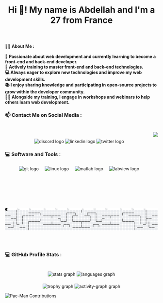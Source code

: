 <h1 align="center">Hi 👋! My name is Abdellah and I'm a 27 from France</h1>

###

<br clear="both">

<h4 align="left">🧑‍💻 About Me :<br><br>    🚀 Passionate about web development and currently learning to become a front-end and back-end developer.<br>    🌱 Actively training to master front-end and back-end technologies.<br>    💻 Always eager to explore new technologies and improve my web development skills.<br>    📚 I enjoy sharing knowledge and participating in open-source projects to grow within the developer community.<br>    👨‍🏫 Alongside my training, I engage in workshops and webinars to help others learn web development.</h4>

###

<h3 align="left">📫 Contact Me on Social Media :</h3>

###

<br clear="both">

<img align="right" height="250" src="https://user-images.githubusercontent.com/74038190/212749447-bfb7e725-6987-49d9-ae85-2015e3e7cc41.gif"  />

###

<div align="center">
  <img src="https://img.shields.io/static/v1?message=Discord&logo=discord&label=&color=7289DA&logoColor=white&labelColor=&style=for-the-badge" height="39" alt="discord logo"  />
  <img src="https://img.shields.io/static/v1?message=LinkedIn&logo=linkedin&label=&color=0077B5&logoColor=white&labelColor=&style=for-the-badge" height="39" alt="linkedin logo"  />
  <img src="https://img.shields.io/static/v1?message=Twitter&logo=twitter&label=&color=1DA1F2&logoColor=white&labelColor=&style=for-the-badge" height="39" alt="twitter logo"  />
</div>

###

<h3 align="left">💻 Software and Tools :</h3>

###

<div align="center">
  <img src="https://cdn.jsdelivr.net/gh/devicons/devicon/icons/git/git-original.svg" height="39" alt="git logo"  />
  <img width="12" />
  <img src="https://cdn.jsdelivr.net/gh/devicons/devicon/icons/linux/linux-original.svg" height="39" alt="linux logo"  />
  <img width="12" />
  <img src="https://cdn.jsdelivr.net/gh/devicons/devicon/icons/matlab/matlab-original.svg" height="39" alt="matlab logo"  />
  <img width="12" />
  <img src="https://cdn.jsdelivr.net/gh/devicons/devicon/icons/labview/labview-original.svg" height="39" alt="labview logo"  />
</div>

###

<br clear="both">

<img src="https://raw.githubusercontent.com/abdellah59/abdellah59/output/pacman-contribution-graph.svg" alt="Pacman animation" />

###

<br clear="both">

<h3 align="left">💻 GitHub Profile Stats :</h3>

###

<br clear="both">

<div align="center">
  <img src="https://github-readme-stats.vercel.app/api?username=abdellah59&hide_title=false&hide_rank=false&show_icons=true&include_all_commits=true&count_private=true&disable_animations=false&theme=vue-dark&locale=en&hide_border=false" height="156" alt="stats graph"  />
  <img src="https://github-readme-stats.vercel.app/api/top-langs?username=abdellah59&locale=en&hide_title=false&layout=compact&card_width=320&langs_count=5&theme=vue-dark&hide_border=false" height="150" alt="languages graph"  />
</div>

###

<div align="center">
  <img src="https://github-profile-trophy.vercel.app?username=abdellah59&theme=dracula&column=-1&row=1&margin-w=8&margin-h=8&no-bg=false&no-frame=false&order=4" height="150" alt="trophy graph"  />
  <img src="https://github-readme-activity-graph.vercel.app/graph?username=abdellah59&radius=16&theme=react&area=true&order=5" height="300" alt="activity-graph graph"  />
</div>

![Pac-Man Contributions](https://raw.githubusercontent.com/<abdellah59>/output/pacman-contribution-graph.svg)

###